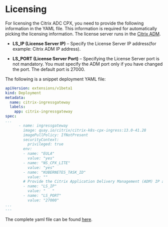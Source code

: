 # Licensing

For licensing the Citrix ADC CPX, you need to provide the following information in the YAML file. This information is required for automatically picking the licensing information. The license server runs in the [Citrix ADM](https://docs.citrix.com/en-us/citrix-application-delivery-management-service.html).

-  **LS_IP (License Server IP)** – Specify the License Server IP address(for example: Citrix ADM IP address).

-  **LS_PORT (License Server Port)** – Specifying the License Server port is not mandatory. You must specify the ADM port only if you have changed the port. The default port is 27000.



The following is a snippet deployment YAML file:

```yml
apiVersion: extensions/v1beta1
kind: Deployment
metadata:
  name: citrix-ingressgateway
  labels:
    app: citrix-ingressgateway
spec:
...
      - name: ingressgateway
        image: quay.io/citrix/citrix-k8s-cpx-ingress:13.0-41.28
        imagePullPolicy: IfNotPresent
        securityContext:
          privileged: true
        env:
        - name: "EULA"
          value: "yes"
        - name: "NS_CPX_LITE"
          value: "yes"
        - name: "KUBERNETES_TASK_ID"
          value: ""
        # Provide the Citrix Application Delivery Management (ADM) IP address and Port to license Citrix ADC CPX. Default port is 27000
        - name: "LS_IP"
          value: "   "
        - name: "LS_PORT"
          value: "27000" 
...
---
```    

The complete yaml file can be found [here](../deployment/cpx-ingressgateway.tmpl).
